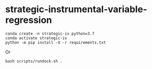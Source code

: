 # strategic-instrumental-variable-regression

```
conda create -n strategic-iv python=3.7
conda activate strategic-iv
python -m pip install -U -r requirements.txt
```

Or

```
bash scripts/rundock.sh .
```
